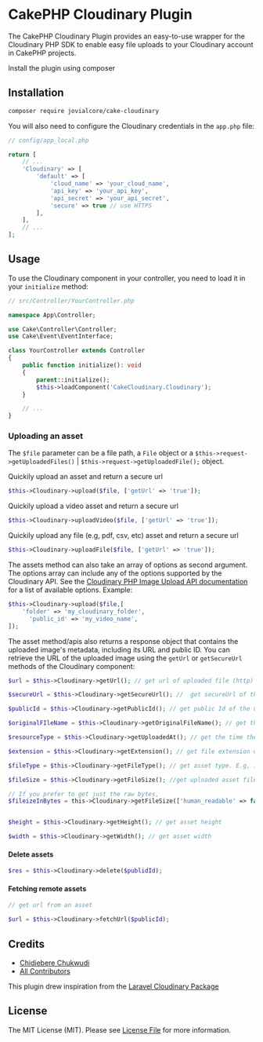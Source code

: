 # CakePHP Cloudinary Plugin

The CakePHP Cloudinary Plugin provides an easy-to-use wrapper for the Cloudinary PHP SDK to enable easy file uploads to your Cloudinary account in CakePHP projects.

Install the plugin using composer
## Installation


```bash
composer require jovialcore/cake-cloudinary
```

You will also need to configure the Cloudinary credentials in the `app.php` file:

```php
// config/app_local.php

return [
    // ...
    'Cloudinary' => [
        'default' => [
            'cloud_name' => 'your_cloud_name',
            'api_key' => 'your_api_key',
            'api_secret' => 'your_api_secret',
            'secure' => true // use HTTPS
        ],
    ],
    // ...
];
```

## Usage

To use the Cloudinary component in your controller, you need to load it in your `initialize` method:

```php
// src/Controller/YourController.php

namespace App\Controller;

use Cake\Controller\Controller;
use Cake\Event\EventInterface;

class YourController extends Controller
{
    public function initialize(): void
    {
        parent::initialize();
        $this->loadComponent('CakeCloudinary.Cloudinary');
    }

    // ...
}
```

### Uploading an asset

The `$file` parameter can be a file path, a `File` object or a `$this->request->getUploadedFiles()` |  `$this->request->getUploadedFile();` object.

Quickily upload an asset and return a secure url 
```php
$this->Cloudinary->upload($file, ['getUrl' => 'true']);
```

Quickily upload a video asset and return a secure url 
```php
$this->Cloudinary->uploadVideo($file, ['getUrl' => 'true']);
```

Quickily upload any file (e.g, pdf, csv, etc) asset and return a secure url 
```php
$this->Cloudinary->uploadFile($file, ['getUrl' => 'true']);
```
The assets method can also take an array of options as second argument. The options array can include any of the options supported by the Cloudinary API. See the [Cloudinary PHP Image Upload API documentation](https://cloudinary.com/documentation/php_image_and_video_upload#server_side_upload) for a list of available options.
Example: 
```php
$this->Cloudinary->upload($file,[
    'folder' => 'my_cloudinary_folder',
      'public_id' => 'my_video_name',
]);
```
The asset method/apis also returns a response object that contains the uploaded image's metadata, including its URL and public ID. You can retrieve the URL of the uploaded image using the `getUrl` or `getSecureUrl` methods of the Cloudinary component:

```php
$url = $this->Cloudinary->getUrl(); // get url of uploaded file (http)

$secureUrl = $this->Cloudinary->getSecureUrl(); //  get secureUrl of the uploaded asst

$publicId = $this->Cloudinary->getPublicId(); // get public Id of the uploaded asset

$originalFIleName = $this->Cloudinary->getOriginalFileName(); // get the asset name before it was uploaded to cloudinary

$resourceType = $this->Cloudinary->getUploadedAt(); // get the time the asset as uploaded

$extension = $this->Cloudinary->getExtension(); // get file extension of the uploaded asset e.g jpg, .pdf, .png, etc

$fileType = $this->Cloudinary->getFileType(); // get asset type. E.g, image, video, etc. 

$fileSize = $this->Cloudinary->getFileSize(); //get uploaded asset file's size by defaults, it returns a human readable file size like 20MB, 20kb, etc

// If you prefer to get just the raw bytes, 
$fileizeInBytes = this->Cloudinary->getFileSize(['human_readable' => false]);


$height = $this->Cloudinary->getHeight(); // get asset height

$width = $this->Cloudinary->getWidth(); // get asset width
```
#### Delete assets

```php
$res = $this->Cloudinary->delete($publidId);
```

#### Fetching remote assets
```php
// get url from an asset

$url = $this->Cloudinary->fetchUrl($publicId);

```



## Credits
- [Chidiebere Chukwudi](https://github.com/jovialcore)
- [All Contributors](../../contributors)

This plugin drew inspiration from the [Laravel Cloudinary Package](https://github.com/cloudinary-devs/cloudinary-laravel)

## License

The MIT License (MIT). Please see [License File](LICENSE.md) for more information.
